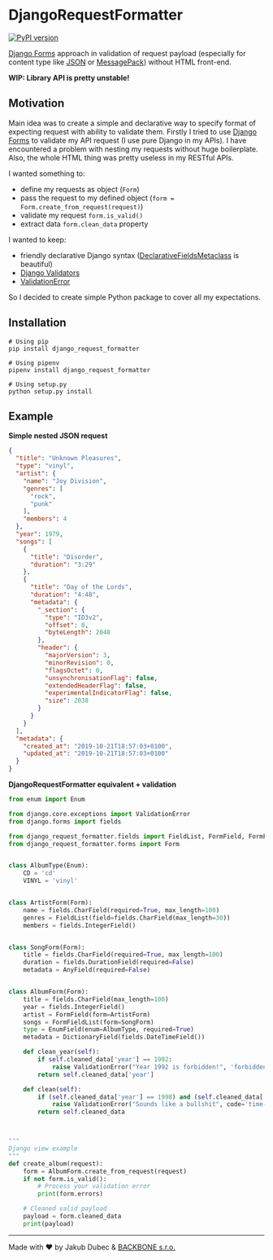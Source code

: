 # DjangoRequestFormatter

[![PyPI version](https://badge.fury.io/py/django-request-formatter.svg)](https://badge.fury.io/py/django-request-formatter)

[Django Forms](https://docs.djangoproject.com/en/2.2/topics/forms/) approach in validation of request payload
(especially for content type like [JSON](https://www.json.org/) or [MessagePack](https://msgpack.org/))
without HTML front-end.

**WIP: Library API is pretty unstable!**

## Motivation

Main idea was to create a simple and declarative way to specify format of expecting request with ability to validate
them. Firstly I tried to use [Django Forms](https://docs.djangoproject.com/en/2.2/topics/forms/) to validate my API
request (I use pure Django in my APIs). I have encountered a problem with nesting my requests without huge boilerplate.
Also, the whole HTML thing was pretty useless in my RESTful APIs.

I wanted something to:

- define my requests as object (`Form`)
- pass the request to my defined object (`form = Form.create_from_request(request)`)
- validate my request `form.is_valid()`
- extract data `form.clean_data` property

I wanted to keep:

- friendly declarative Django syntax
([DeclarativeFieldsMetaclass](https://github.com/django/django/blob/master/django/forms/forms.py#L22) is beautiful)
- [Django Validators](https://docs.djangoproject.com/en/2.2/ref/validators/)
- [ValidationError](https://docs.djangoproject.com/en/2.2/ref/exceptions/#validationerror)

So I decided to create simple Python package to cover all my expectations.

## Installation

```shell script
# Using pip
pip install django_request_formatter

# Using pipenv
pipenv install django_request_formatter

# Using setup.py
python setup.py install
```

## Example

**Simple nested JSON request**

```json
{
  "title": "Unknown Pleasures",
  "type": "vinyl",
  "artist": {
    "name": "Joy Division",
    "genres": [
      "rock",
      "punk"
    ],
    "members": 4
  },
  "year": 1979,
  "songs": [
    {
      "title": "Disorder",
      "duration": "3:29"
    },
    {
      "title": "Day of the Lords",
      "duration": "4:48",
      "metadata": {
        "_section": {
          "type": "ID3v2",
          "offset": 0,
          "byteLength": 2048
        },
        "header": {
          "majorVersion": 3,
          "minorRevision": 0,
          "flagsOctet": 0,
          "unsynchronisationFlag": false,
          "extendedHeaderFlag": false,
          "experimentalIndicatorFlag": false,
          "size": 2038
        }
      }
    }
  ],
  "metadata": {
    "created_at": "2019-10-21T18:57:03+0100",
    "updated_at": "2019-10-21T18:57:03+0100"
  }
}

```

**DjangoRequestFormatter equivalent + validation**

```python
from enum import Enum

from django.core.exceptions import ValidationError
from django.forms import fields

from django_request_formatter.fields import FieldList, FormField, FormFieldList, DictionaryField, EnumField, AnyField
from django_request_formatter.forms import Form


class AlbumType(Enum):
    CD = 'cd'
    VINYL = 'vinyl'


class ArtistForm(Form):
    name = fields.CharField(required=True, max_length=100)
    genres = FieldList(field=fields.CharField(max_length=30))
    members = fields.IntegerField()


class SongForm(Form):
    title = fields.CharField(required=True, max_length=100)
    duration = fields.DurationField(required=False)
    metadata = AnyField(required=False)


class AlbumForm(Form):
    title = fields.CharField(max_length=100)
    year = fields.IntegerField()
    artist = FormField(form=ArtistForm)
    songs = FormFieldList(form=SongForm)
    type = EnumField(enum=AlbumType, required=True)
    metadata = DictionaryField(fields.DateTimeField())

    def clean_year(self):
        if self.cleaned_data['year'] == 1992:
            raise ValidationError("Year 1992 is forbidden!", 'forbidden-value')
        return self.cleaned_data['year']

    def clean(self):
        if (self.cleaned_data['year'] == 1998) and (self.cleaned_data['artist']['name'] == "Nirvana"):
            raise ValidationError("Sounds like a bullshit", code='time-traveling')
        return self.cleaned_data



"""
Django view example
"""
def create_album(request):
    form = AlbumForm.create_from_request(request)
    if not form.is_valid():
        # Process your validation error
        print(form.errors)

    # Cleaned valid payload
    payload = form.cleaned_data
    print(payload)
```

---
Made with ❤️ by Jakub Dubec & [BACKBONE s.r.o.](https://www.backbone.sk/en/)
